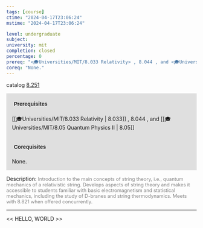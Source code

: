 ```yaml
---
tags: [course]
ctime: "2024-04-17T23:06:24"
mstime: "2024-04-17T23:06:24"

level: undergraduate
subject: 
university: mit
completion: closed
percentage: 0
prereq: "<🎓Universities/MIT/8.033 Relativity> , 8.044 , and <🎓Universities/MIT/8.05 Quantum Physics II>"
coreq: "None."
---
```


catalog [8.251](http://student.mit.edu/catalog/m8a.html#8.251)

<span style="display: block; padding: 15px; background-color: rgb(100, 100, 100, 0.2);"><font id="m_prereq3711_0" style="display: block; font-family: Arial, sans-serif; font-weight: bold; padding: 5px">Prerequisites</font><br><span id="prereq3711_0">[[🎓Universities/MIT/8.033 Relativity | 8.033]] , 8.044 , and [[🎓Universities/MIT/8.05 Quantum Physics II | 8.05]]</span></span>
<span style="display: block; padding: 15px; background-color: rgb(100, 100, 100, 0.2);"><font id="m_coreq3711_0" style="display: block; font-family: Arial, sans-serif; font-weight: bold; padding: 5px">Corequisites</font><br><span id="coreq3711_0">None.</span></span>

<font style="">Description:</font>
<font style="color: grey; font-size: 0.8rem;">Introduction to the main concepts of string theory, i.e., quantum mechanics of a relativistic string. Develops aspects of string theory and makes it accessible to students familiar with basic electromagnetism and statistical mechanics, including the study of D-branes and string thermodynamics.  Meets with 8.821 when offered concurrently.</font>



---

<< HELLO, WORLD >>
